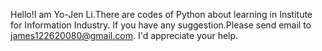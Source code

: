 Hello!I am Yo-Jen Li.There are codes of Python about learning in Institute for Information Industry.
If you have any suggestion.Please send email to james122620080@gmail.com.
I'd appreciate your help.
